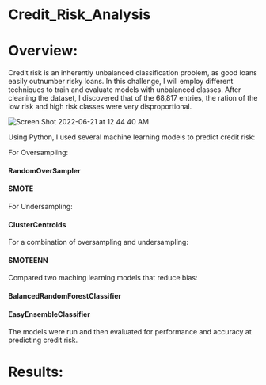 # Credit_Risk_Analysis

# Overview:

Credit risk is an inherently unbalanced classification problem, as good loans easily outnumber risky loans. In this challenge, I will employ different techniques to train and evaluate models with unbalanced classes. After cleaning the dataset, I discovered that of the 68,817 entries, the ration of the low risk and high risk classes were very disproportional.

![Screen Shot 2022-06-21 at 12 44 40 AM](https://user-images.githubusercontent.com/95712234/174717976-fac39e58-f052-4a75-abec-e9834f777e2b.png)

Using Python, I used several machine learning models to predict credit risk:

For Oversampling:
#### RandomOverSampler
#### SMOTE

For Undersampling:
#### ClusterCentroids

For a combination of oversampling and undersampling:
#### SMOTEENN

Compared two maching learning models that reduce bias:
#### BalancedRandomForestClassifier
#### EasyEnsembleClassifier

The models were run and then evaluated for performance and accuracy at predicting credit risk.

# Results:

